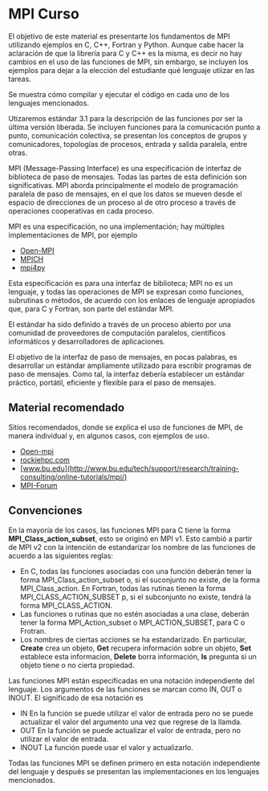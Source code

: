 # MPI Curso


El objetivo de este material es presentarte los fundamentos de MPI utilizando ejemplos en C, C++, Fortran y Python. Aunque cabe hacer la aclaración de que la librería para C y C++ es la misma, es decir no hay cambios en el uso de las funciones de MPI, sin embargo, se incluyen los ejemplos para dejar a la elección del estudiante qué lenguaje utiizar en las tareas.

Se muestra cómo compilar y ejecutar el código en cada uno de los lenguajes mencionados.

Utizaremos estándar 3.1 para la descripción de las funciones por ser la última versión liberada. Se incluyen funciones para la comunicación punto a punto, comunicación colectiva, se presentan los conceptos de grupos y comunicadores, topologías de procesos, entrada y salida paralela, entre otras.

MPI (Message-Passing Interface) es una especificación de interfaz de biblioteca de paso de mensajes. Todas las partes de esta definición son significativas. MPI aborda principalmente el modelo de programación paralela de paso de mensajes, en el que los datos se mueven desde el espacio de direcciones de un proceso al de otro proceso a través de operaciones cooperativas en cada proceso. 

MPI es una especificación, no una implementación; hay múltiples implementaciones de MPI, por ejemplo
* [Open-MPI](https://www.open-mpi.org/)
* [MPICH](https://www.mpich.org/)
* [mpi4py](https://pypi.org/project/mpi4py/)


Esta especificación es para una interfaz de biblioteca; MPI no es un lenguaje, y todas las operaciones de MPI se expresan como funciones, subrutinas o métodos, de acuerdo con los enlaces de lenguaje apropiados que, para C y Fortran, son parte del estándar MPI. 

El estándar ha sido definido a través de un proceso abierto por una comunidad de proveedores de computación paralelos, científicos informáticos y desarrolladores de aplicaciones. 

El objetivo de la interfaz de paso de mensajes, en pocas palabras, es desarrollar un estándar ampliamente utilizado para escribir programas de paso de mensajes. Como tal, la interfaz debería establecer un estándar práctico, portátil, eficiente y flexible para el paso de mensajes. 

## Material recomendado

Sitios recomendados, donde se explica el uso de funciones de MPI, de manera individual y, en algunos casos, con ejemplos de uso.

* [Open-mpi](https://www.open-mpi.org/doc/v3.1/)
* [rockiehpc.com](https://www.rookiehpc.com/mpi/docs/index.php)
* [www.bu.edu](http://www.bu.edu/tech/support/research/training-consulting/online-tutorials/mpi/)
* [MPI-Forum](https://www.mpi-forum.org/docs/)

## Convenciones

En la mayoría de los casos, las funciones MPI para C tiene la forma **MPI_Class_action_subset**, esto se originó en MPI v1. Esto cambió a partir de MPI v2 con la intención de estandarizar los nombre de las funciones de acuerdo a las siguientes reglas:

* En C, todas las funciones asociadas con una función deberán tener la forma MPI_Class_action_subset o, si el suconjunto no existe, de la forma MPI_Class_action. En Fortran, todas las rutinas tienen la forma MPI_CLASS_ACTION_SUBSET p, si el subconjunto no existe, tendrá la forma MPI_CLASS_ACTION.
* Las funciones o rutinas que no estén asociadas a una clase, deberán tener la forma MPI_Action_subset o MPI_ACTION_SUBSET, para C o Frotran.
* Los nombres de ciertas acciones se ha estandarizado. En particular, **Create** crea un objeto, **Get** recupera información sobre un objeto, **Set** establece esta informacion, **Delete** borra información, **Is** pregunta si un objeto tiene o no cierta propiedad.

Las funciones MPI están especificadas en una notación independiente del  lenguaje. Los argumentos de las funciones se marcan como IN, OUT o INOUT. El significado de esa notación es 

* IN En la función se puede utilizar el valor de entrada pero no se puede actualizar el valor del argumento una vez que regrese de la llamda.
* OUT En la función se puede actualizar el valor de entrada, pero no utilizar el valor de entrada.
* INOUT La función puede usar el valor y actualizarlo.

Todas las funciones MPI se definen primero en esta notación independiente del lenguaje y después se presentan las implementaciones en los lenguajes mencionados.
